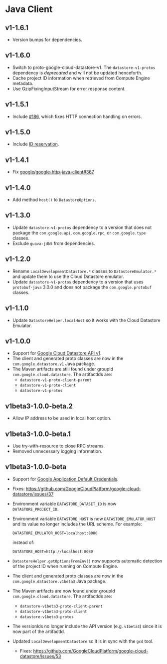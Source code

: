 # Java Client

## v1-1.6.1

  - Version bumps for dependencies.

## v1-1.6.0

  - Switch to proto-google-cloud-datastore-v1. The `datastore-v1-protos` dependency is *deprecated* and will not be updated henceforth.
  - Cache project ID information when retrieved from Compute Engine metadata.
  - Use GzipFixingInputStream for error response content.

## v1-1.5.1

  - Include [#186](https://github.com/GoogleCloudPlatform/google-cloud-datastore/pull/186), which fixes HTTP connection handling on errors.

## v1-1.5.0

  - Include [ID reservation](https://cloud.google.com/datastore/docs/reference/rest/v1/projects/reserveIds).

## v1-1.4.1

  - Fix [google/google-http-java-client#367](https://github.com/google/google-http-java-client/issues/367)

## v1-1.4.0

  - Add method `host()` to `DatastoreOptions`.

## v1-1.3.0

  - Update `datastore-v1-protos` dependency to a version that does not package the `com.google.api`, `com.google.rpc`, or `com.google.type` classes.
  - Exclude `guava-jdk5` from dependencies.

## v1-1.2.0

  - Rename `LocalDevelopmentDatastore.*` classes to `DatastoreEmulator.*` and update them to use the Cloud Datastore emulator.
  - Update `datastore-v1-protos` dependency to a version that uses `protobuf-java` 3.0.0 and does not package the `com.google.protobuf` classes.

## v1-1.1.0

  - Update `DatastoreHelper.localHost` so it works with the Cloud Datastore Emulator.

## v1-1.0.0

  - Support for [Google Cloud Datastore API v1](https://cloud.google.com/datastore/reference/rpc/).
  - The client and generated proto classes are now in the
    `com.google.datastore.v1` Java package.
  - The Maven artifacts are still found under groupId `com.google.cloud.datastore`.
    The artifactIds are:
      - `datastore-v1-proto-client-parent`
      - `datastore-v1-proto-client`
      - `datastore-v1-protos`

## v1beta3-1.0.0-beta.2

  - Allow IP address to be used in local host option.

## v1beta3-1.0.0-beta.1
 
  - Use try-with-resource to close RPC streams.
  - Removed unnecessary logging information.

## v1beta3-1.0.0-beta

  - Support for [Google Application Default Credentials](https://developers.google.com/identity/protocols/application-default-credentials).
  - Fixes:
    https://github.com/GoogleCloudPlatform/google-cloud-datastore/issues/37
  - Environment variable `DATASTORE_DATASET_ID` is now `DATASTORE_PROJECT_ID`.
  - Environment variable `DATASTORE_HOST` is now `DATASTORE_EMULATOR_HOST` and
    its value no longer includes the URL scheme. For example:

      `DATASTORE_EMULATOR_HOST=localhost:8080`

    instead of:

      `DATASTORE_HOST=http://localhost:8080`
  - `DatastoreHelper.getOptionsFromEnv()` now
    supports automatic detection of the project ID when running on
    Compute Engine.
  - The client and generated proto classes are now in the
    `com.google.datastore.v1beta3` Java package.
  - The Maven artifacts are now found under groupId `com.google.cloud.datastore`.
    The artifactIds are:
      - `datastore-v1beta3-proto-client-parent`
      - `datastore-v1beta3-proto-client`
      - `datastore-v1beta3-protos`
  - The versionIds no longer include the API version (e.g. `v1beta3`)
    since it is now part of the artifactId.
  - Updated `LocalDevelopmentDatastore` so it is in sync with the `gcd` tool.
    - Fixes:
      <https://github.com/GoogleCloudPlatform/google-cloud-datastore/issues/53>
